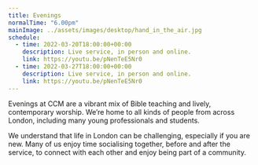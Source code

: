 ```yaml
---
title: Evenings
normalTime: "6.00pm"
mainImage: ../assets/images/desktop/hand_in_the_air.jpg
schedule:          
  - time: 2022-03-20T18:00:00+00:00
    description: Live service, in person and online.
    link: https://youtu.be/pNenTeE5Nr0
  - time: 2022-03-27T18:00:00+00:00
    description: Live service, in person and online.
    link: https://youtu.be/pNenTeE5Nr0
---
```

Evenings at CCM are a vibrant mix of Bible teaching and lively, contemporary worship. We’re home to all kinds of people from across London, including many young professionals and students.

We understand that life in London can be challenging, especially if you are new. Many of us enjoy time socialising together, before and after the service, to connect with each other and enjoy being part of a community.
